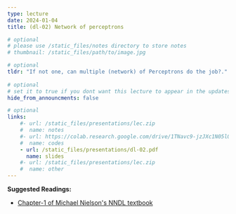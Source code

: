 ```yaml
---
type: lecture
date: 2024-01-04
title: (dl-02) Network of perceptrons

# optional
# please use /static_files/notes directory to store notes
# thumbnail: /static_files/path/to/image.jpg

# optional
tldr: "If not one, can multiple (network) of Perceptrons do the job?."
  
# optional
# set it to true if you dont want this lecture to appear in the updates section
hide_from_announcments: false

# optional
links: 
    #- url: /static_files/presentations/lec.zip
    #  name: notes
    #- url: https://colab.research.google.com/drive/1TNavc9-jzJXc1N05l06KYfgaSmu7zqxN?usp=sharing
    #  name: codes
    - url: /static_files/presentations/dl-02.pdf
      name: slides
    #- url: /static_files/presentations/lec.zip
    #  name: other
---
```


**Suggested Readings:**
- [Chapter-1 of Michael Nielson's NNDL textbook](http://neuralnetworksanddeeplearning.com/chap1.html)
